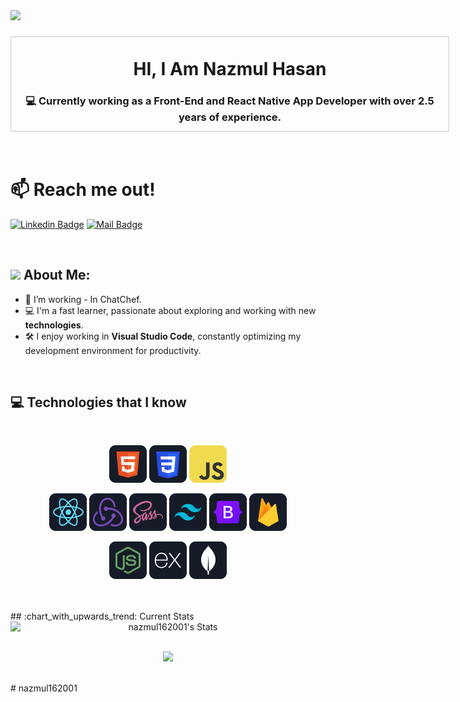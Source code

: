 <div align="left">
  <img src="https://visitor-badge.laobi.icu/badge?page_id=nazmul162001.nazmul162001&"  />
</div>

###

<!-- <div align="right" width="350"> -->
<!-- <img alt="coding" align="right" width="350" src="https://github.com/abhisheknaiidu/abhisheknaiidu/raw/master/code.gif?raw=true"> -->
<!-- </div> -->


<div align="center" style="width: 700px; height: 150px; display: flex; justify-content: center; align-items: center; border: 1px solid #ccc;">
  <div>
    <h1>HI, I Am Nazmul Hasan</h1>
    <h3>💻 Currently working as a Front-End and React Native App Developer with over 2.5 years of experience.</h3>
  </div>
</div>

<!-- <img align="right" alt="coding" width="350" src="https://github.com/abhisheknaiidu/abhisheknaiidu/raw/master/code.gif?raw=true"> -->
<br>
<br>

<!-- Reach Me Out  -->

# 📫 Reach me out! 

[![Linkedin Badge](https://img.shields.io/badge/-Nazmul-0e76a8?style=flat&labelColor=0e76a8&logo=linkedin&logoColor=white)](https://www.linkedin.com/in/nazmul-h/) [![Mail Badge](https://img.shields.io/badge/-webdevnazmulh@gmail.com-c0392b?style=flat&labelColor=c0392b&logo=gmail&logoColor=white)](mailto:webdevnazmulh@gmail.com)
<!-- Top Technologies -->

<br>

## <img src="https://media.giphy.com/media/WUlplcMpOCEmTGBtBW/giphy.gif" width="40"> **About Me:**

- 🔭 I’m working - In ChatChef.
- 💻 I'm a fast learner, passionate about exploring and working with new **technologies**.
- 🛠 I enjoy working in **Visual Studio Code**, constantly optimizing my development environment for productivity.


</br>

<!-- ### Connect with Me:



[<img src='https://cdn.jsdelivr.net/npm/simple-icons@3.0.1/icons/github.svg' alt='github' height='40'>](https://github.com/https://github.com/nazmul162001)  [<img src='https://cdn.jsdelivr.net/npm/simple-icons@3.0.1/icons/linkedin.svg' alt='linkedin' height='40'>](https://www.linkedin.com/in/https://www.linkedin.com/in/webdev-nazmul-h//)  [<img src='https://cdn.jsdelivr.net/npm/simple-icons@3.0.1/icons/facebook.svg' alt='facebook' height='40'>](https://www.facebook.com/https://www.facebook.com/Nazmul1140)  [<img src='https://cdn.jsdelivr.net/npm/simple-icons@3.0.1/icons/instagram.svg' alt='instagram' height='40'>](https://www.instagram.com/https://www.instagram.com/next_level_coding//)  [<img src='https://cdn.jsdelivr.net/npm/simple-icons@3.0.1/icons/twitter.svg' alt='twitter' height='40'>](https://twitter.com/https://twitter.com/Nazmul162001)  


<br /> -->

## :computer: Technologies that I know

<br>
<p align="center">
<img src="https://github.com/nazmul162001/nazmul162001/blob/main/images/icons/HTML.png"/>
<img src="https://github.com/nazmul162001/nazmul162001/blob/main/images/icons/css.png"/>
<img src="https://github.com/nazmul162001/nazmul162001/blob/main/images/icons/JavaScript.png"/>
</p>
<p align="center">
<img src="https://github.com/nazmul162001/nazmul162001/blob/main/images/icons/react.png"/>
<img src="https://github.com/nazmul162001/nazmul162001/blob/main/images/icons/redux.png"/>
<img src="https://github.com/nazmul162001/nazmul162001/blob/main/images/icons/sass.png"/>
<img src="https://github.com/nazmul162001/nazmul162001/blob/main/images/icons/tailwind.png"/>
<img src="https://github.com/nazmul162001/nazmul162001/blob/main/images/icons/Bootsrap.png"/>
<img src="https://github.com/nazmul162001/nazmul162001/blob/main/images/icons/firebase.png"/>
</p>
<p align="center">
<img src="https://github.com/nazmul162001/nazmul162001/blob/main/images/icons/node.png"/>
<img src="https://github.com/nazmul162001/nazmul162001/blob/main/images/icons/express.png"/>
<img src="https://github.com/nazmul162001/nazmul162001/blob/main/images/icons/mongo.png"/>
</p><br/>

<br />
<!-- [![Top Langs](https://github-readme-stats.vercel.app/api/top-langs/?username=nazmul162001&langs_count=8)](https://github.com/nazmul162001/github-readme-stats) -->
 ## :chart_with_upwards_trend: Current Stats
<div align="center">
  <div style="display: flex; justify-content: space-between; align-items: center;">
    <img width="100%" src="https://github-readme-stats.vercel.app/api?username=nazmul162001&theme=blue-green&show_icons=true&hide_border=true&count_private=true&card_width=500&line_height=24&hide_rank=true&custom_title=nazmul162001's%20Stats&hide=issues&rank_icon=github&include_all_commits=true&height=200" alt="nazmul162001's Stats" />
  </div>
  <br />
<p align="center">
  <img width="60%" src="https://github-readme-streak-stats.herokuapp.com?user=nazmul162001&theme=react&hide_border=true&background=0D1117&stroke=0D1117&fire=FF1CF7&sideLabels=00F0FF&currStreakNum=FF1CF7&ring=FF1CF7&currStreakLabel=FF1CF7&sideNums=00F0FF" />
</p>
</div>
<br />
# nazmul162001
